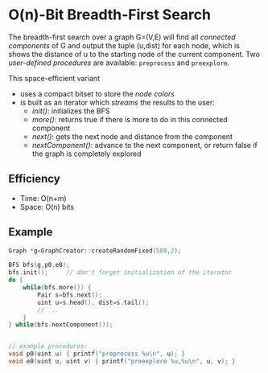 O(n)-Bit Breadth-First Search
===
The breadth-first search over a graph G=(V,E) will find all *connected components* of G and output the tuple (u,dist) for each node, which is shows the distance of u to the starting node of the current component. Two *user-defined procedures* are available: `preprocess` and `preexplore`.

This space-efficient variant
- uses a compact bitset to store the *node colors*
- is built as an iterator which *streams* the results to the user:
	- *init()*: initializes the BFS
	- *more()*: returns true if there is more to do in this connected component
	- *next()*: gets the next node and distance from the component
	- *nextComponent()*: advance to the next component, or return false if the graph is completely explored

## Efficiency
* Time: O(n+m)
* Space: O(n) bits

## Example
```cpp
Graph *g=GraphCreator::createRandomFixed(500,2);

BFS bfs(g,p0,e0);
bfs.init();		// don't forget initialization of the iterator
do {
	while(bfs.more()) {
		Pair s=bfs.next();
		uint u=s.head(), dist=s.tail();
		// ...
	}
} while(bfs.nextComponent());


// example procedures:
void p0(uint u) { printf("preprocess %u\n", u); }
void e0(uint u, uint v) { printf("preexplore %u,%u\n", u, v); }
```
